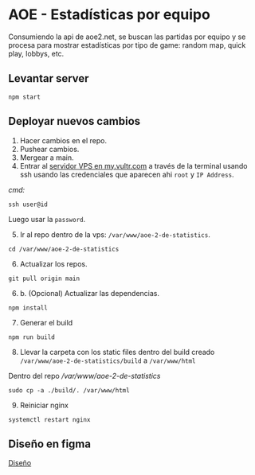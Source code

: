 # AOE - Estadísticas por equipo

Consumiendo la api de aoe2.net, se buscan las partidas por equipo y se procesa para mostrar estadísticas por tipo de game: random map, quick play, lobbys, etc.

## Levantar server

```
npm start
```

## Deployar nuevos cambios

1. Hacer cambios en el repo.
2. Pushear cambios.
3. Mergear a main.
4. Entrar al [servidor VPS en my.vultr.com](https://my.vultr.com/subs/?id=3b718400-9355-45be-9e8b-7ac345cb95fa) a través de la terminal usando ssh usando las credenciales que aparecen ahi `root` y `IP Address`.

*cmd:*
```
ssh user@id
```

Luego usar la `password`.

5. Ir al repo dentro de la vps: `/var/www/aoe-2-de-statistics`.

```
cd /var/www/aoe-2-de-statistics
```

6. Actualizar los repos.

```
git pull origin main
```

6. b. (Opcional) Actualizar las dependencias.

```
npm install
```

7. Generar el build

```
npm run build
```

8. Llevar la carpeta con los static files dentro del build creado `/var/www/aoe-2-de-statistics/build` a `/var/www/html`

Dentro del repo */var/www/aoe-2-de-statistics*

```
sudo cp -a ./build/. /var/www/html
```

9. Reiniciar nginx

```
systemctl restart nginx
```

## Diseño en figma

[Diseño](https://www.figma.com/file/h73ioKGz0U0OnCXkI1kwSI/aoe-2-de-statistics?node-id=0%3A1)